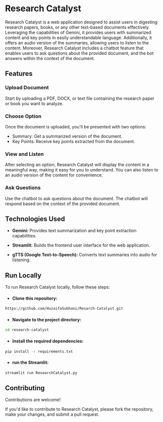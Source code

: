 
# Research Catalyst

Research Catalyst is a web application designed to assist users in digesting research papers, books, or any other text-based documents effectively. Leveraging the capabilities of Gemini, it provides users with summarized content and key points in easily understandable language. Additionally, it offers an audio version of the summaries, allowing users to listen to the content. Moreover, Research Catalyst includes a chatbot feature that enables users to ask questions about the provided document, and the bot answers within the context of the document.



## Features
### Upload Document
Start by uploading a PDF, DOCX, or text file containing the research paper or book you want to analyze.


### Choose Option
Once the document is uploaded, you'll be presented with two options:

- Summary: Get a summarized version of the document.
- Key Points: Receive key points extracted from the document.

### View and Listen
After selecting an option, Research Catalyst will display the content in a meaningful way, making it easy for you to understand. You can also listen to an audio version of the content for convenience.


### Ask Questions
Use the chatbot to ask questions about the document. The chatbot will respond based on the context of the provided document.



## Technologies Used
- **Gemini:** Provides text summarization and key point extraction capabilities.

- **Streamlit:** Builds the frontend user interface for the web application.

- **gTTS (Google Text-to-Speech):** Converts text summaries into audio for listening.



## Run Locally

To run Research Catalyst locally, follow these steps:

- #### Clone this repository:
```bash
https://github.com/HuzaifaSubhani/Resarch-Catalyst.git

```
- #### Navigate to the project directory:
```bash
cd research-catalyst

```
- #### Install the required dependencies:
``` bash
pip install -r requirements.txt
```
- #### run the Streamlit:
``` bash
streamlit run ResearchCatalyst.py
```
## Contributing



Contributions are welcome! 

If you'd like to contribute to Research Catalyst, please fork the repository, make your changes, and submit a pull request.


